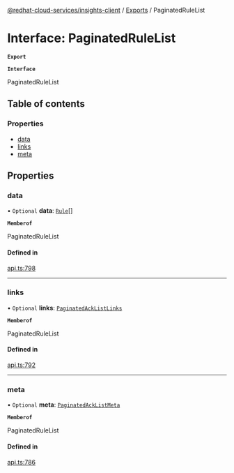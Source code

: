 [@redhat-cloud-services/insights-client](../README.md) / [Exports](../modules.md) / PaginatedRuleList

# Interface: PaginatedRuleList

**`Export`**

**`Interface`**

PaginatedRuleList

## Table of contents

### Properties

- [data](PaginatedRuleList.md#data)
- [links](PaginatedRuleList.md#links)
- [meta](PaginatedRuleList.md#meta)

## Properties

### data

• `Optional` **data**: [`Rule`](Rule.md)[]

**`Memberof`**

PaginatedRuleList

#### Defined in

[api.ts:798](https://github.com/RedHatInsights/javascript-clients/blob/master/packages/insights/api.ts#L798)

___

### links

• `Optional` **links**: [`PaginatedAckListLinks`](PaginatedAckListLinks.md)

**`Memberof`**

PaginatedRuleList

#### Defined in

[api.ts:792](https://github.com/RedHatInsights/javascript-clients/blob/master/packages/insights/api.ts#L792)

___

### meta

• `Optional` **meta**: [`PaginatedAckListMeta`](PaginatedAckListMeta.md)

**`Memberof`**

PaginatedRuleList

#### Defined in

[api.ts:786](https://github.com/RedHatInsights/javascript-clients/blob/master/packages/insights/api.ts#L786)

